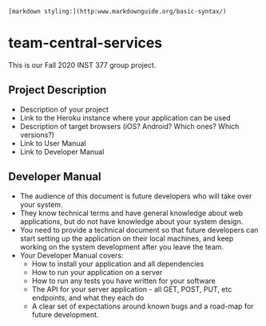 ` [markdown styling:](http:www.markdownguide.org/basic-syntax/) `

# team-central-services
 
This is our Fall 2020 INST 377 group project.

## Project Description

* Description of your project
* Link to the Heroku instance where your application can be used
* Description of target browsers (iOS? Android? Which ones? Which versions?)
* Link to User Manual
* Link to Developer Manual




## Developer Manual
* The audience of this document is future developers who will take over your system.
* They know technical terms and have general knowledge about web applications, but do not have knowledge about your system design.
* You need to provide a technical document so that future developers can start setting up the application on their local machines, and keep working on the system development after you leave the team.
* Your Developer Manual covers:
	* How to install your application and all dependencies
	* How to run your application on a server
	* How to run any tests you have written for your software
	* The API for your server application - all GET, POST, PUT, etc endpoints, and what they each do
	* A clear set of expectations around known bugs and a road-map for future development.